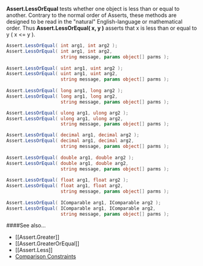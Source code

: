 **Assert.LessOrEqual** tests whether one object is less than or equal to another.
Contrary to the normal order of Asserts, these methods are designed to be
read in the "natural" English-language or mathematical order. Thus
**Assert.LessOrEqual( x, y )** asserts that x is less than or equal to y ( x <= y ).

```C#
Assert.LessOrEqual( int arg1, int arg2 );
Assert.LessOrEqual( int arg1, int arg2, 
                    string message, params object[] parms );
				
Assert.LessOrEqual( uint arg1, uint arg2 );
Assert.LessOrEqual( uint arg1, uint arg2, 
                    string message, params object[] parms );
				
Assert.LessOrEqual( long arg1, long arg2 );
Assert.LessOrEqual( long arg1, long arg2, 
                    string message, params object[] parms );

Assert.LessOrEqual( ulong arg1, ulong arg2 );
Assert.LessOrEqual( ulong arg1, ulong arg2, 
                    string message, params object[] parms );

Assert.LessOrEqual( decimal arg1, decimal arg2 );
Assert.LessOrEqual( decimal arg1, decimal arg2, 
                    string message, params object[] parms );
				
Assert.LessOrEqual( double arg1, double arg2 );
Assert.LessOrEqual( double arg1, double arg2, 
                    string message, params object[] parms );
				
Assert.LessOrEqual( float arg1, float arg2 );
Assert.LessOrEqual( float arg1, float arg2, 
                    string message, params object[] parms );
				
Assert.LessOrEqual( IComparable arg1, IComparable arg2 );
Assert.LessOrEqual( IComparable arg1, IComparable arg2, 
                    string message, params object[] parms );
```

####See also...
 * [[Assert.Greater]]
 * [[Assert.GreaterOrEqual]]
 * [[Assert.Less]]
 * [Comparison Constraints](constraints#comparison-constraints)
